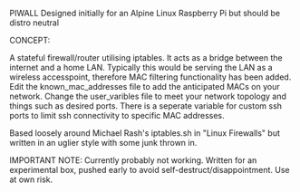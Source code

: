 PIWALL
Designed initially for an Alpine Linux Raspberry Pi but should be distro neutral

CONCEPT:

A stateful firewall/router utilising iptables. It acts as a bridge between the internet and a home LAN. Typically this would be serving the LAN as a wireless accesspoint, therefore MAC filtering functionality has been added. Edit the known_mac_addresses file to add the anticipated MACs on your network. Change the user_varibles file to meet your network topology and things such as desired ports. There is a seperate variable for custom ssh ports to limit ssh connectivity to specific MAC addresses.

Based loosely around Michael Rash's iptables.sh in "Linux Firewalls" but written in an uglier style with some junk thrown in.


IMPORTANT NOTE:
Currently probably not working. Written for an experimental box, pushed early to avoid self-destruct/disappointment. Use at own risk.
